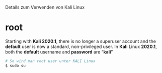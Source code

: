 Details zum Verwenden von Kali Linux



# root

[](https://securityboulevard.com/2020/02/setting-up-the-root-account-on-kali-2020/)

Starting with **Kali 2020.1**, there is no longer a superuser account and the **default** user is now a standard, non-privileged user. In **Kali** Linux **2020.1**, both the **default** username and **password** are “**kali**”

```bash
# So wird man root user unter KALI Linux
$ sudo su
```


